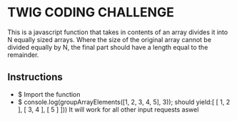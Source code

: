 # TWIG CODING CHALLENGE
This is a javascript function that takes in contents of an array divides it into N
equally sized arrays. Where the size of the original array cannot be divided equally 
by N, the final part should have a length equal to the remainder.

## Instructions
 - $ Import the function
 - $ console.log(groupArrayElements([1, 2, 3, 4, 5], 3));
  should yield:[ [ 1, 2 ], [ 3, 4 ], [ 5 ] ]))
  It will work for all other input requests aswel

